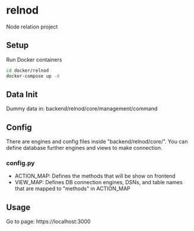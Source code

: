 # relnod
Node relation project

## Setup

Run Docker containers

```bash
cd docker/relnod
docker-compose up -d
```

## Data Init

Dummy data in: backend/relnod/core/management/command

## Config

There are engines and config files inside "backend/relnod/core/".
You can define database further engines and views to make connection. 

### config.py

* ACTION_MAP: Defines the methods that will be show on frontend
* VIEW_MAP: Defines DB connection engines, DSNs, and table names that are mapped to
            "methods" in ACTION_MAP


## Usage

Go to page: https://localhost:3000

